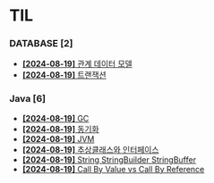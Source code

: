 # TIL
 
### DATABASE [2]
- [**[2024-08-19]**  관계 데이터 모델](https://github.com/A-lass/TIL/blob/main/DATABASE/관계_데이터_모델.md)
- [**[2024-08-19]**  트랜잭션](https://github.com/A-lass/TIL/blob/main/DATABASE/트랜잭션.md)
### Java [6]
- [**[2024-08-19]**  GC](https://github.com/A-lass/TIL/blob/main/Java/GC.md)
- [**[2024-08-19]**  동기화](https://github.com/A-lass/TIL/blob/main/Java/동기화.md)
- [**[2024-08-19]**  JVM](https://github.com/A-lass/TIL/blob/main/Java/JVM.md)
- [**[2024-08-19]**  추상클래스와 인터페이스](https://github.com/A-lass/TIL/blob/main/Java/추상클래스와_인터페이스.md)
- [**[2024-08-19]**  String StringBuilder StringBuffer](https://github.com/A-lass/TIL/blob/main/Java/String_StringBuilder_StringBuffer.md)
- [**[2024-08-19]**  Call By Value vs Call By Reference](https://github.com/A-lass/TIL/blob/main/Java/Call_By_Value_vs_Call_By_Reference.md)
